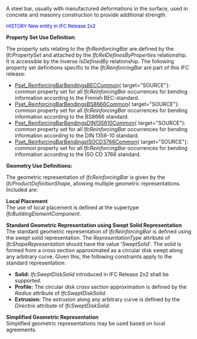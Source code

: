 ﻿A steel bar, usually with manufactured deformations in the surface, used in concrete and masonry construction to provide additional strength.

> <font color="#0000ff" size="-1">
HISTORY New entity in IFC
Release 2x2 </font>

****Property Set Use Definition****:

The property sets relating to the _IfcReinforcingBar_ are defined by the _IfcPropertySet_ and attached by the _IfcRelDefinesByProperties_ relationship. It is accessible by the inverse _IsDefinedBy_ relationship. The following property set definitions specific to the _IfcReinforcingBar_ are part of this IFC release:

* [Pset_ReinforcingBarBendingsBECCommon](../../psd/IfcStructuralElementsDomain/Pset_ReinforcingBarBendingsBECCommon.xml){ target="SOURCE"}: common property set for all _IfcReinforcingBar_ occurrences for bending information according to the Finnish BEC-standard. 
* [Pset_ReinforcingBarBendingsBS8666Common](../../psd/IfcStructuralElementsDomain/Pset_ReinforcingBarBendingsBS8666Common.xml){ target="SOURCE"}: common property set for all _IfcReinforcingBar_ occurrences for bending information according to the BS8666 standard. 
* [Pset_ReinforcingBarBendingsDIN135610Common](../../psd/IfcStructuralElementsDomain/Pset_ReinforcingBarBendingsDIN135610Common.xml){ target="SOURCE"}: common property set for all _IfcReinforcingBar_ occurrences for bending information according to the DIN 1356-10 standard. 
* [Pset_ReinforcingBarBendingsISOCD3766Common](../../psd/IfcStructuralElementsDomain/Pset_ReinforcingBarBendingsISOCD3766Common.xml){ target="SOURCE"}: common property set for all _IfcReinforcingBar_ occurrences for bending information according to the ISO CD 3766 standard. 

**Geometry Use Definitions:**

The geometric representation of _IfcReinforcingBar_ is given by the _IfcProductDefinitionShape_, allowing multiple geometric representations. Included are:

**Local Placement**  
The use of local placement is defined at the supertype _IfcBuildingElementComponent_.

**Standard Geometric Representation using Swept Solid
Representation**  
The standard geometric representation of _IfcReinforcingBar_ is defined using the swept solid representation. The _RepresentationType_ attribute of _IfcShapeRepresentation_ should have the value 'SweptSolid'. The solid is formed from a cross section approximated as a circular disk swept along any arbitrary curve. Given this, the following constraints apply to the standard representation:

* **Solid:** _IfcSweptDiskSolid_ introduced in IFC Release 2x2 shall be supported. 
* **Profile:** The circular disk cross section approximation is defined by the _Radius_ attribute of _IfcSweptDiskSolid_. 
* **Extrusion:** The extrusion along any arbitrary curve is defined by the _Directrix_ attribute of _IfcSweptDiskSolid_. 

**Simplified Geometric Representation**  
Simplified geometric representations may be used based on local agreements.